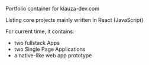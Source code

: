 Portfolio container for klauza-dev.com

Listing core projects mainly written in React (JavaScript)

For current time, it contains:

- two fullstack Apps
- two Single Page Applications
- a native-like web app prototype 